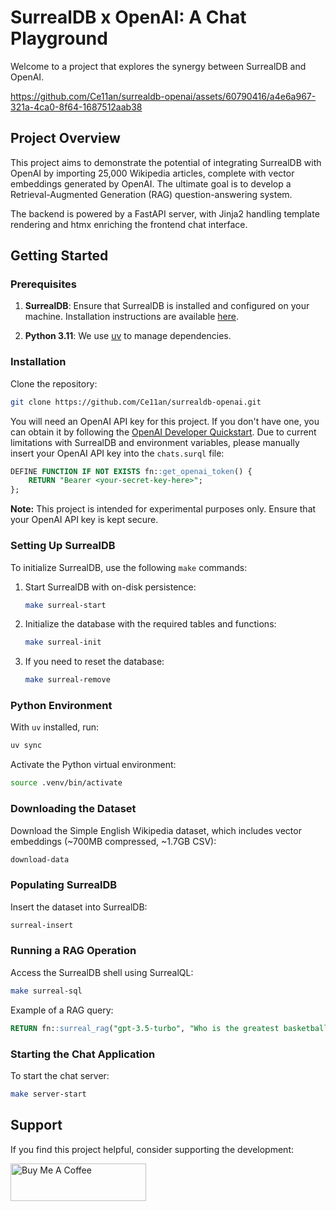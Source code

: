 # SurrealDB x OpenAI: A Chat Playground

Welcome to a project that explores the synergy between SurrealDB and OpenAI.

https://github.com/Ce11an/surrealdb-openai/assets/60790416/a4e6a967-321a-4ca0-8f64-1687512aab38

## Project Overview

This project aims to demonstrate the potential of integrating SurrealDB with OpenAI by importing 25,000 Wikipedia articles, complete with vector embeddings generated by OpenAI. The ultimate goal is to develop a Retrieval-Augmented Generation (RAG) question-answering system.

The backend is powered by a FastAPI server, with Jinja2 handling template rendering and htmx enriching the frontend chat interface.

## Getting Started

### Prerequisites

1. **SurrealDB**: Ensure that SurrealDB is installed and configured on your machine. Installation instructions are available [here](https://surrealdb.com/install).

2. **Python 3.11**: We use [uv](https://docs.astral.sh/uv/) to manage dependencies.

### Installation

Clone the repository:

```bash
git clone https://github.com/Ce11an/surrealdb-openai.git
```

You will need an OpenAI API key for this project. If you don't have one, you can obtain it by following the [OpenAI Developer Quickstart](https://platform.openai.com/docs/quickstart). Due to current limitations with SurrealDB and environment variables, please manually insert your OpenAI API key into the `chats.surql` file:

```sql
DEFINE FUNCTION IF NOT EXISTS fn::get_openai_token() {
    RETURN "Bearer <your-secret-key-here>";
};
```

**Note:** This project is intended for experimental purposes only. Ensure that your OpenAI API key is kept secure.

### Setting Up SurrealDB

To initialize SurrealDB, use the following `make` commands:

1. Start SurrealDB with on-disk persistence:

   ```bash
   make surreal-start
   ```

2. Initialize the database with the required tables and functions:

   ```bash
   make surreal-init
   ```

3. If you need to reset the database:

   ```bash
   make surreal-remove
   ```

### Python Environment

With `uv` installed, run:

```bash
uv sync
```

Activate the Python virtual environment:

```bash
source .venv/bin/activate
```

### Downloading the Dataset

Download the Simple English Wikipedia dataset, which includes vector embeddings (~700MB compressed, ~1.7GB CSV):

```bash
download-data
```

### Populating SurrealDB

Insert the dataset into SurrealDB:

```bash
surreal-insert
```

### Running a RAG Operation

Access the SurrealDB shell using SurrealQL:

```bash
make surreal-sql
```

Example of a RAG query:

```sql
RETURN fn::surreal_rag("gpt-3.5-turbo", "Who is the greatest basketball player of all time?", 0.85, 0.5);
```

### Starting the Chat Application

To start the chat server:

```bash
make server-start
```

## Support

If you find this project helpful, consider supporting the development:

<a href="https://www.buymeacoffee.com/ce11an" target="_blank"><img src="https://cdn.buymeacoffee.com/buttons/v2/default-yellow.png" alt="Buy Me A Coffee" style="height: 60px !important;width: 217px !important;" ></a>

